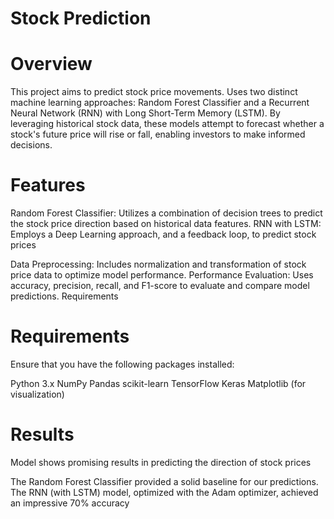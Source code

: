 # Stock Prediction
# Overview

This project aims to predict stock price movements. Uses two distinct machine learning approaches: Random Forest Classifier and a Recurrent Neural Network (RNN) with Long Short-Term Memory (LSTM). By leveraging historical stock data, these models attempt to forecast whether a stock's future price will rise or fall, enabling investors to make informed decisions.

# Features

Random Forest Classifier: Utilizes a combination of decision trees to predict the stock price direction based on historical data features.
RNN with LSTM: Employs a Deep Learning approach, and a feedback loop, to predict stock prices

Data Preprocessing: Includes normalization and transformation of stock price data to optimize model performance.
Performance Evaluation: Uses accuracy, precision, recall, and F1-score to evaluate and compare model predictions.
Requirements

# Requirements 
Ensure that you have the following packages installed:

Python 3.x
NumPy
Pandas
scikit-learn
TensorFlow
Keras
Matplotlib (for visualization)

# Results

Model shows promising results in predicting the direction of stock prices

The Random Forest Classifier provided a solid baseline for our predictions.
The RNN (with LSTM) model, optimized with the Adam optimizer, achieved an impressive 70% accuracy
